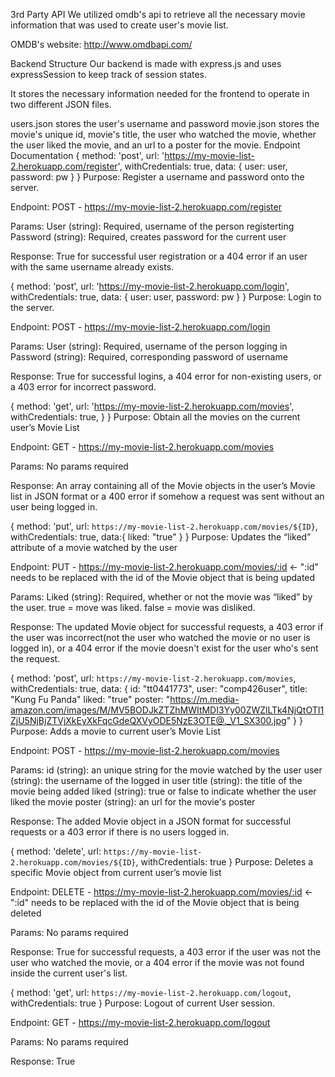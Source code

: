 3rd Party API
We utilized omdb's api to retrieve all the necessary movie information that was used to create user's movie list.

OMDB's website: http://www.omdbapi.com/

Backend Structure
Our backend is made with express.js and uses expressSession to keep track of session states.

It stores the necessary information needed for the frontend to operate in two different JSON files.

users.json stores the user's username and password
movie.json stores the movie's unique id, movie's title, the user who watched the movie, whether the user liked the movie, and an url to a poster for the movie.
Endpoint Documentation
{
  method: 'post',
  url: 'https://my-movie-list-2.herokuapp.com/register',
  withCredentials: true,
  data: {
    user: user,
    password: pw
  }
}
Purpose: Register a username and password onto the server.

Endpoint: POST - https://my-movie-list-2.herokuapp.com/register

Params: User (string): Required, username of the person registerting Password (string): Required, creates password for the current user

Response: True for successful user registration or a 404 error if an user with the same username already exists.

{
  method: 'post',
  url: 'https://my-movie-list-2.herokuapp.com/login',
  withCredentials: true,
  data: {
    user: user,
    password: pw
  }
}
Purpose: Login to the server.

Endpoint: POST - https://my-movie-list-2.herokuapp.com/login

Params: User (string): Required, username of the person logging in Password (string): Required, corresponding password of username

Response: True for successful logins, a 404 error for non-existing users, or a 403 error for incorrect password.

{
  method: 'get',
  url: 'https://my-movie-list-2.herokuapp.com/movies',
  withCredentials: true,
  }
}
Purpose: Obtain all the movies on the current user’s Movie List

Endpoint: GET - https://my-movie-list-2.herokuapp.com/movies

Params: No params required

Response: An array containing all of the Movie objects in the user’s Movie list in JSON format or a 400 error if somehow a request was sent without an user being logged in.

{
  method: 'put',
  url: `https://my-movie-list-2.herokuapp.com/movies/${ID}`,
  withCredentials: true,
  data:{
      liked: "true"
  }
}
Purpose: Updates the “liked” attribute of a movie watched by the user

Endpoint: PUT - https://my-movie-list-2.herokuapp.com/movies/:id <- ":id" needs to be replaced with the id of the Movie object that is being updated

Params: Liked (string): Required, whether or not the movie was “liked” by the user. true = move was liked. false = movie was disliked.

Response: The updated Movie object for successful requests, a 403 error if the user was incorrect(not the user who watched the movie or no user is logged in), or a 404 error if the movie doesn't exist for the user who's sent the request.

{
  method: 'post',
  url: `https://my-movie-list-2.herokuapp.com/movies`,
  withCredentials: true,
  data: {
    id: "tt0441773",
    user: "comp426user",
    title: "Kung Fu Panda"
    liked: "true"
    poster: "https://m.media-amazon.com/images/M/MV5BODJkZTZhMWItMDI3Yy00ZWZlLTk4NjQtOTI1ZjU5NjBjZTVjXkEyXkFqcGdeQXVyODE5NzE3OTE@._V1_SX300.jpg"
  }
}
Purpose: Adds a movie to current user’s Movie List

Endpoint: POST - https://my-movie-list-2.herokuapp.com/movies

Params: id (string): an unique string for the movie watched by the user user (string): the username of the logged in user title (string): the title of the movie being added liked (string): true or false to indicate whether the user liked the movie poster (string): an url for the movie's poster

Response: The added Movie object in a JSON format for successful requests or a 403 error if there is no users logged in.

{
  method: 'delete',
  url: `https://my-movie-list-2.herokuapp.com/movies/${ID}`,
  withCredentials: true
}
Purpose: Deletes a specific Movie object from current user’s movie list

Endpoint: DELETE - https://my-movie-list-2.herokuapp.com/movies/:id <- ":id" needs to be replaced with the id of the Movie object that is being deleted

Params: No params required

Response: True for successful requests, a 403 error if the user was not the user who watched the movie, or a 404 error if the movie was not found inside the current user's list.

{
  method: 'get',
  url: `https://my-movie-list-2.herokuapp.com/logout`,
  withCredentials: true
}
Purpose: Logout of current User session.

Endpoint: GET - https://my-movie-list-2.herokuapp.com/logout

Params: No params required

Response: True
